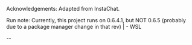 Acknowledgements: Adapted from InstaChat.

Run note: Currently, this project runs on 0.6.4.1, but NOT 0.6.5 (probably due to a package manager change in that rev)  | - WSL

--
